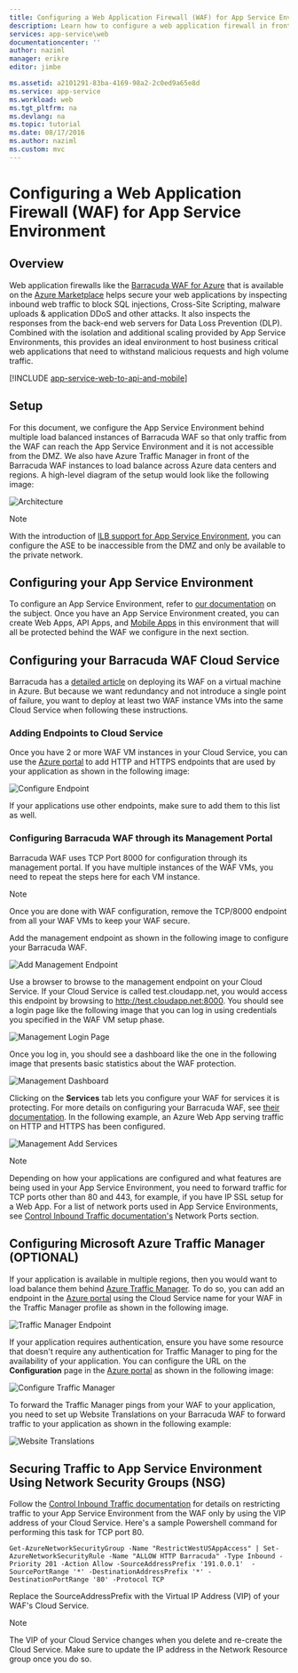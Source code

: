 ```yaml
---
title: Configuring a Web Application Firewall (WAF) for App Service Environment
description: Learn how to configure a web application firewall in front of your App Service Environment.
services: app-service\web
documentationcenter: ''
author: naziml
manager: erikre
editor: jimbe

ms.assetid: a2101291-83ba-4169-98a2-2c0ed9a65e8d
ms.service: app-service
ms.workload: web
ms.tgt_pltfrm: na
ms.devlang: na
ms.topic: tutorial
ms.date: 08/17/2016
ms.author: naziml
ms.custom: mvc
---
```

# Configuring a Web Application Firewall (WAF) for App Service Environment
## Overview
Web application firewalls like the [Barracuda WAF for Azure](https://www.barracuda.com/programs/azure) that is available on the [Azure Marketplace](https://azure.microsoft.com/marketplace/partners/barracudanetworks/waf-byol/) helps secure your web applications by inspecting inbound web traffic to block SQL injections, Cross-Site Scripting, malware uploads & application DDoS and other attacks. It also inspects the responses from the back-end web servers for Data Loss Prevention (DLP). Combined with the isolation and additional scaling provided by App Service Environments, this provides an ideal environment to host business critical web applications that need to withstand malicious requests and high volume traffic.

[!INCLUDE [app-service-web-to-api-and-mobile](../../../includes/app-service-web-to-api-and-mobile.md)] 

## Setup
For this document, we configure the App Service Environment behind multiple load balanced instances of Barracuda WAF so that only traffic from the WAF can reach the App Service Environment and it is not accessible from the DMZ. We also have Azure Traffic Manager in front of the Barracuda WAF instances to load balance across Azure data centers and regions. A high-level diagram of the setup would look like the following image:

![Architecture][Architecture] 

> [!NOTE]
> With the introduction of [ILB support for App Service Environment](app-service-environment-with-internal-load-balancer.md), you can configure the ASE to be inaccessible from the DMZ and only be available to the private network. 
> 
> 

## Configuring your App Service Environment
To configure an App Service Environment, refer to [our documentation](app-service-web-how-to-create-an-app-service-environment.md) on the subject. Once you have an App Service Environment created, you can create Web Apps, API Apps, and [Mobile Apps](../../app-service-mobile/app-service-mobile-value-prop.md) in this environment that will all be protected behind the WAF we configure in the next section.

## Configuring your Barracuda WAF Cloud Service
Barracuda has a [detailed article](https://campus.barracuda.com/product/webapplicationfirewall/article/WAF/DeployWAFInAzure) on deploying its WAF on a virtual machine in Azure. But because we want redundancy and not introduce a single point of failure, you want to deploy at least two WAF instance VMs into the same Cloud Service when following these instructions.

### Adding Endpoints to Cloud Service
Once you have 2 or more WAF VM instances in your Cloud Service, you can use the [Azure portal](https://portal.azure.com/) to add HTTP and HTTPS endpoints that are used by your application as shown in the following image:

![Configure Endpoint][ConfigureEndpoint]

If your applications use other endpoints, make sure to add them to this list as well. 

### Configuring Barracuda WAF through its Management Portal
Barracuda WAF uses TCP Port 8000 for configuration through its management portal. If you have multiple instances of the WAF VMs, you need to repeat the steps here for each VM instance. 

> [!NOTE]
> Once you are done with WAF configuration, remove the TCP/8000 endpoint from all your WAF VMs to keep your WAF secure.
> 
> 

Add the management endpoint as shown in the following image to configure your Barracuda WAF.

![Add Management Endpoint][AddManagementEndpoint]

Use a browser to browse to the management endpoint on your Cloud Service. If your Cloud Service is called test.cloudapp.net, you would access this endpoint by browsing to http://test.cloudapp.net:8000. You should see a login page like the following image that you can log in using credentials you specified in the WAF VM setup phase.

![Management Login Page][ManagementLoginPage]

Once you log in, you should see a dashboard like the one in the following image that presents basic statistics about the WAF protection.

![Management Dashboard][ManagementDashboard]

Clicking on the **Services** tab lets you configure your WAF for services it is protecting. For more details on configuring your Barracuda WAF, see [their documentation](https://techlib.barracuda.com/waf/getstarted1). In the following example, an Azure Web App serving traffic on HTTP and HTTPS has been configured.

![Management Add Services][ManagementAddServices]

> [!NOTE]
> Depending on how your applications are configured and what features are being used in your App Service Environment, you need to forward traffic for TCP ports other than 80 and 443, for example, if you have IP SSL setup for a Web App. For a list of network ports used in App Service Environments, see [Control Inbound Traffic documentation's](app-service-app-service-environment-control-inbound-traffic.md) Network Ports section.
> 
> 

## Configuring Microsoft Azure Traffic Manager (OPTIONAL)
If your application is available in multiple regions, then you would want to load balance them behind [Azure Traffic Manager](../../traffic-manager/traffic-manager-overview.md). To do so, you can add an endpoint in the [Azure portal](https://portal.azure.com) using the Cloud Service name for your WAF in the Traffic Manager profile as shown in the following image. 

![Traffic Manager Endpoint][TrafficManagerEndpoint]

If your application requires authentication, ensure you have some resource that doesn't require any authentication for Traffic Manager to ping for the availability of your application. You can configure the URL on the **Configuration** page in the [Azure portal](https://portal.azure.com) as shown in the following image:

![Configure Traffic Manager][ConfigureTrafficManager]

To forward the Traffic Manager pings from your WAF to your application, you need to set up Website Translations on your Barracuda WAF to forward traffic to your application as shown in the following example:

![Website Translations][WebsiteTranslations]

## Securing Traffic to App Service Environment Using Network Security Groups (NSG)
Follow the [Control Inbound Traffic documentation](app-service-app-service-environment-control-inbound-traffic.md) for details on restricting traffic to your App Service Environment from the WAF only by using the VIP address of your Cloud Service. Here's a sample Powershell command for performing this task for TCP port 80.

    Get-AzureNetworkSecurityGroup -Name "RestrictWestUSAppAccess" | Set-AzureNetworkSecurityRule -Name "ALLOW HTTP Barracuda" -Type Inbound -Priority 201 -Action Allow -SourceAddressPrefix '191.0.0.1'  -SourcePortRange '*' -DestinationAddressPrefix '*' -DestinationPortRange '80' -Protocol TCP

Replace the SourceAddressPrefix with the Virtual IP Address (VIP) of your WAF's Cloud Service.

> [!NOTE]
> The VIP of your Cloud Service changes when you delete and re-create the Cloud Service. Make sure to update the IP address in the Network Resource group once you do so. 
> 
> 

<!-- IMAGES -->
[Architecture]: ./media/app-service-app-service-environment-web-application-firewall/Architecture.png
[ConfigureEndpoint]: ./media/app-service-app-service-environment-web-application-firewall/ConfigureEndpoint.png
[AddManagementEndpoint]: ./media/app-service-app-service-environment-web-application-firewall/AddManagementEndpoint.png
[ManagementAddServices]: ./media/app-service-app-service-environment-web-application-firewall/ManagementAddServices.png
[ManagementDashboard]: ./media/app-service-app-service-environment-web-application-firewall/ManagementDashboard.png
[ManagementLoginPage]: ./media/app-service-app-service-environment-web-application-firewall/ManagementLoginPage.png
[TrafficManagerEndpoint]: ./media/app-service-app-service-environment-web-application-firewall/TrafficManagerEndpoint.png
[ConfigureTrafficManager]: ./media/app-service-app-service-environment-web-application-firewall/ConfigureTrafficManager.png
[WebsiteTranslations]: ./media/app-service-app-service-environment-web-application-firewall/WebsiteTranslations.png
